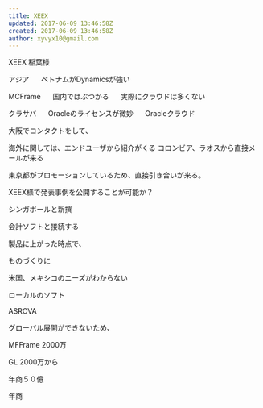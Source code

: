 ```yaml
---
title: XEEX
updated: 2017-06-09 13:46:58Z
created: 2017-06-09 13:46:58Z
author: xyvyx10@gmail.com
---
```


XEEX
稲葉様

アジア
     ベトナムがDynamicsが強い

MCFrame
     国内ではぶつかる
     実際にクラウドは多くない

クラサバ
     Oracleのライセンスが微妙
     Oracleクラウド

大阪でコンタクトをして、

海外に関しては、エンドユーザから紹介がくる
コロンビア、ラオスから直接メールが来る

東京都がプロモーションしているため、直接引き合いが来る。

XEEX様で発表事例を公開することが可能か？

シンガポールと新撰

会計ソフトと接続する

製品に上がった時点で、

ものづくりに

米国、メキシコのニーズがわからない

ローカルのソフト

ASROVA

グローバル展開ができないため、

MFFrame
2000万

GL
2000万から

年商５０億

年商